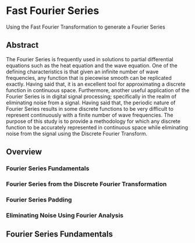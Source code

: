 # Fast Fourier Series
Using the Fast Fourier Transformation to generate a Fourier Series

## Abstract
The Fourier Series is frequently used in solutions to partial
 differential equations such as the heat equation and the wave
 equation.  One of the defining characteristics is that given
 an infinite number of wave frequencies, any function that
 is piecewise smooth can be replicated exactly.  Having said that,
 it is an excellent tool for approximating a discrete function in
 continuous space.  Furthermore, another useful application of the
 Fourier Series is in digital signal processing; specifically in the
 realm of eliminating noise from a signal.  Having said that, the
 periodic nature of Fourier Series results in some discrete functions
 to be very difficult to represent continuously with a finite number
 of wave frequencies.  The purpose of this study is to provide a
 methodology for which any discrete function to
 be accurately represented in continuous space while eliminating
 noise from the signal using the Discrete Fourier Transform.


## Overview
### Fourier Series Fundamentals
### Fourier Series from the Discrete Fourier Transformation
### Fourier Series Padding
### Eliminating Noise Using Fourier Analysis

## Fourier Series Fundamentals
